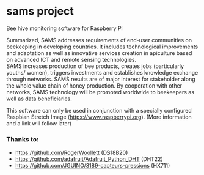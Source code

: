 # sams project
Bee hive monitoring software for Raspberry Pi

Summarized, SAMS addresses requirements of end-user communities on beekeeping in developing countries. It includes technological improvements and adaptation as well as innovative services creation in apiculture based on advanced ICT and remote sensing technologies.  
SAMS increases production of bee products, creates jobs (particularly youths/ women), triggers investments and establishes knowledge exchange through networks. SAMS results are of major interest for stakeholder along the whole value chain of honey production. By cooperation with other networks, SAMS technology will be promoted worldwide to beekeepers as well as data beneficiaries.

This software can only be used in conjunction with a specially configured Raspbian Stretch Image (https://www.raspberrypi.org). (More information and a link will follow later)


### Thanks to:

- https://github.com/RogerWoollett (DS18B20)
- https://github.com/adafruit/Adafruit_Python_DHT (DHT22)
- https://github.com/JGUINO/3189-capteurs-pressions (HX711)